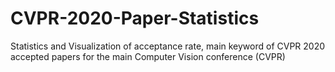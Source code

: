 # CVPR-2020-Paper-Statistics
Statistics and Visualization of acceptance rate, main keyword of CVPR 2020 accepted papers for the main Computer Vision conference (CVPR)
